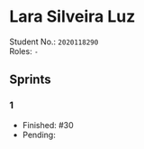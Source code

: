 # Lara Silveira Luz

Student No.: `2020118290`  
Roles: `-`

## Sprints

### 1

* Finished: #30
* Pending:
